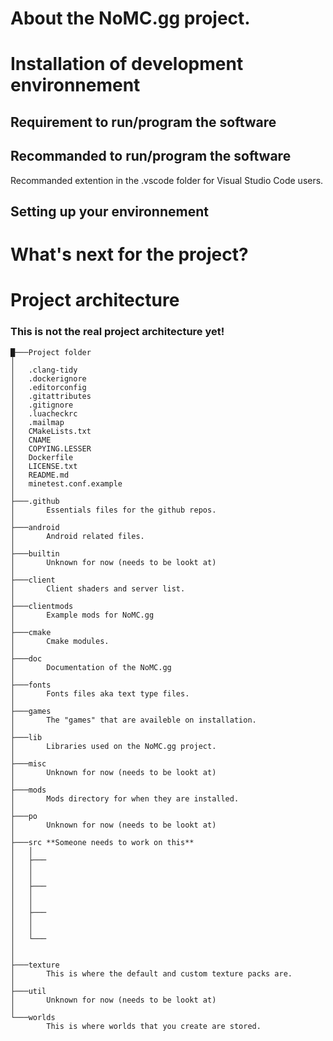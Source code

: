 # About the NoMC.gg project.

# Installation of development environnement
## Requirement to run/program the software

## Recommanded to run/program the software

Recommanded extention in the .vscode folder for Visual Studio Code users.

## Setting up your environnement

# What's next for the project?

# Project architecture

### This is not the real project architecture yet!
```
█───Project folder
│
│   .clang-tidy
│   .dockerignore
│   .editorconfig
│   .gitattributes
│   .gitignore
│   .luacheckrc
│   .mailmap
│   CMakeLists.txt
│   CNAME
│	COPYING.LESSER
│	Dockerfile
│	LICENSE.txt
│	README.md
│	minetest.conf.example
│
├───.github
│       Essentials files for the github repos.
│
├───android
│		Android related files.
│
├───builtin
│		Unknown for now (needs to be lookt at)
│
├───client
│		Client shaders and server list.
│
├───clientmods
│		Example mods for NoMC.gg
│
├───cmake
│		Cmake modules.
│
├───doc
│		Documentation of the NoMC.gg
│
├───fonts
│		Fonts files aka text type files.
│
├───games
│		The "games" that are availeble on installation.
│
├───lib
│		Libraries used on the NoMC.gg project.
│
├───misc
│		Unknown for now (needs to be lookt at)
│
├───mods
│		Mods directory for when they are installed.
│
├───po
│		Unknown for now (needs to be lookt at)
│
├───src **Someone needs to work on this**
│   │   
│   ├───       
│   │       
│   │   
│   ├───       
│   │       
│   │    
│   ├───       
│   │       
│   │
│   └───
│           
│
├───texture
│       This is where the default and custom texture packs are.
│
├───util
│       Unknown for now (needs to be lookt at)
│
└───worlds
        This is where worlds that you create are stored.
```
